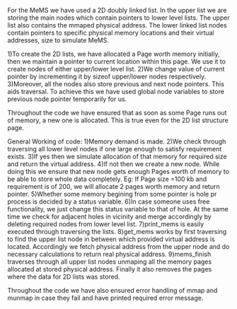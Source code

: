 For the MeMS we have used a 2D  doubly linked list.
    In the upper list we are storing the main nodes which contain pointers to lower level lists.
The upper list also contains the mmaped physical address.
    The lower linked list nodes contain pointers to specific physical memory locations and their virtual 
addresses, size to simulate MeMS.

1)To create the 2D lists, we have allocated a Page worth memory initially, then we maintain a pointer
    to current location within this page. We use it to create nodes of either upper/lower level list.
2)We change value of current pointer by incrementing it by sizeof upper/lower nodes respectively.
3)Moreover, all the nodes also store previous and next node pointers. This aids traversal.
    To achieve this we have used global node variables to store previous node pointer temporarily for us.

Throughout the code we have ensured that as soon as some Page runs out of memory, a new one is allocated.
This is true even for the 2D list structure page.

General Working of code:
1)Memory demand is made.
2)We check through traversing all lower level nodes if one large enough to satisfy requirement exists.
3)If yes then we simulate allocation of that memory for required size and return the virtual address.
4)If not then we create a new node. While doing this we ensure that new node gets enough Pages worth of memory 
    to be able to store whole data completely. Eg: If Page size =100 kb and requirement is of 200, we will 
    allocate 2 pages worth memory and return pointer.
5)Whether some memory begining from some pointer is hole pr process is decided by a status variable.
6)In case someone uses free functionality, we just change this status variable to that of hole. At the same time
    we check for adjacent holes in vicinity and merge accordingly by deleting required nodes from lower level list.
7)print_mems is easily executed through traversing the lists.
8)get_mems works by first traversing to find the upper list node in between which provided virtual address is located.
    Accordingly we fetch physical address from the upper node and do necessary calculations to return real physical address.
9)mems_finish traverses through all upper list nodes unmaping all the memory pages allocated at stored physical address.
    Finally it also removes the pages where the data for 2D lists was stored.

Throughout the code we have also ensured error handling of mmap and munmap in case they fail and have printed required error message.
